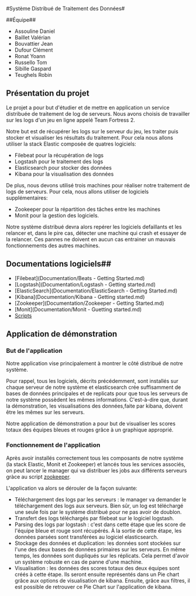 #Système Distribué de Traitement des Données#

##Équipe##
* Assouline Daniel
* Baillet Valérian
* Bouvattier Jean
* Dufour Clément
* Ronat Yoann
* Russello Tom
* Sibille Gaspard
* Teughels Robin

## Présentation du projet ##
Le projet a pour but d'étudier et de mettre en application un service distribuée de traitement de log de serveurs. Nous avons choisis de travailler sur les logs d'un jeu en ligne appelé Team Fortress 2.

Notre but est de récupérer les logs sur le serveur du jeu, les traiter puis stocker et visualiser les résultats du traitement. Pour cela nous allons utiliser la stack Elastic composée de quatres logiciels:
* Filebeat pour la récupération de logs
* Logstash pour le traitement des logs
* Elasticsearch pour stocker des données
* Kibana pour la visualisation des données

De plus, nous devons utilisé trois machines pour réaliser notre traitement de logs de serveurs. Pour cela, nous allons utiliser de logiciels supplémentaires:
* Zookeeper pour la répartition des tâches entre les machines
* Monit pour la gestion des logiciels.

Notre système distribué devra alors repérer les logiciels defaillants et les relancer et, dans le pire cas, détecter une machine qui crash et essayer de la relancer. Ces pannes ne doivent en aucun cas entrainer un mauvais fonctionnements des autres machines.

## Documentations logiciels##
* [Filebeat](Documentation/Beats - Getting Started.md)
* [Logstash](Documentation/Logstash - Getting started.md)
* [ElasticSearch](Documentation/ElasticSearch - Getting Started.md)
* [Kibana](Documentation/Kibana - Getting started.md)
* [Zookeeper](Documentation/Zookeeper - Getting Started.md)
* [Monit](Documentation/Monit - Guetting started.md)
* [Scripts](script/README.md)

## Application de démonstration ##
### But de l'application ###
Notre application vise principalement à montrer le côté distribué de notre système. 

Pour rappel, tous les logiciels, décrits précédemment, sont installés sur chaque serveur de notre système et elasticsearch crée suffisamment de bases de données principales et de replicats pour que tous les serveurs de notre système possèdent les mêmes informations. C'est-à-dire que, durant la démonstration, les visualisations des données,faite par kibana, doivent être les mêmes sur les  serveurs.

Notre application de démonstration a pour but de visualiser les scores totaux des équipes bleues et rouges grâce à un graphique approprié.

### Fonctionnement de l'application ###

Après avoir installés correctement tous les composants de notre système (la stack Elastic, Monit et Zookeeper) et lancés tous les services associés, on peut lancer le manager qui va distribuer les jobs aux différents serveurs gràce au script [zookeeper](script/zookeeper_start.sh).

L'application va alors se dérouler de la façon suivante:
* Téléchargement des logs par les serveurs : le manager va demander le téléchargement des logs aux serveurs. Bien sûr, un log est téléchargé une seule fois par le système distribué pour ne pas avoir de doublon.
* Transfert des logs téléchargés par filebeat sur le logiciel logstash.
* Parsing des logs par logstash : c'est dans cette étape que les score de l'équipe bleue et rouge sont récupérés. À la sortie de cette étape, les données parsées sont transférées au logiciel elasticsearch. 
* Stockage des données et duplication: les données sont stockées sur l'une des deux bases de données primaires sur les serveurs. En même temps, les données sont dupliqués sur les réplicats. Cela permet d'avoir un système robuste en cas de panne d'une machine.
* Visualisation : les données des scores totaux des deux équipes sont créés à cette étape. Ils seront ensuite représentés dans un Pie chart grâce aux options de visualisation de kibana.	Ensuite, grâce aux filtres, il est possible de retrouver ce Pie Chart sur l'application de kibana.
